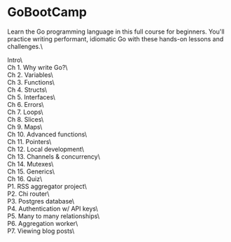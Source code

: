 # GoBootCamp
Learn the Go programming language in this full course for beginners. You'll practice writing performant, idiomatic Go with these hands-on lessons and challenges.\ 


 Intro\   
 Ch 1. Why write Go?\  
 Ch 2. Variables\  
 Ch 3. Functions\  
 Ch 4. Structs\  
 Ch 5. Interfaces\  
 Ch 6. Errors\  
 Ch 7. Loops\  
 Ch 8. Slices\  
 Ch 9. Maps\  
 Ch 10. Advanced functions\  
 Ch 11. Pointers\  
 Ch 12. Local development\  
 Ch 13. Channels & concurrency\  
 Ch 14. Mutexes\  
 Ch 15. Generics\  
 Ch 16. Quiz\  
 P1. RSS aggregator project\  
 P2. Chi router\  
 P3. Postgres database\  
 P4. Authentication w/ API keys\  
 P5. Many to many relationships\   
 P6. Aggregation worker\   
 P7. Viewing blog posts\  
